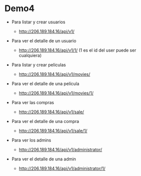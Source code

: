 # Demo4
- Para listar y crear usuarios
  - http://206.189.184.16/api/v1/
 
- Para ver el detalle de un usuario
  - http://206.189.184.16/api/v1/1/ (1 es el id del user puede ser cualquiera)

- Para listar y crear peliculas
  - http://206.189.184.16/api/v1/movies/

- Para ver el detalle de una película
  - http://206.189.184.16/api/v1/movies/1/

- Para ver las compras
  - http://206.189.184.16/api/v1/sale/
  
- Para ver el detalle de una compra
  - http://206.189.184.16/api/v1/sale/1/
  
- Para ver los admins
  - http://206.189.184.16/api/v1/administrator/
  
- Para ver el detalle de una admin
  - http://206.189.184.16/api/v1/administrator/1/
